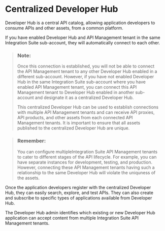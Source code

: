<!-- loio38422de917ee40e1a47df0b368def295 -->

# Centralized Developer Hub 

Developer Hub is a central API catalog, allowing application developers to consume APIs and other assets, from a common platform.

If you have enabled Developer Hub and API Management tenant in the same Integration Suite sub-account, they will automatically connect to each other.

> ### Note:  
> Once this connection is established, you will not be able to connect the API Management tenant to any other Developer Hub enabled in a different sub-account. However, if you have not enabled Developer Hub in the same Integration Suite sub-account where you have enabled API Management tenant, you can connect this API Management tenant to Developer Hub enabled in another sub-account and designate it as a centralized Developer Hub.
> 
> This centralized Developer Hub can be used to establish connections with multiple API Management tenants and can receive API proxies, API products, and other assets from each connected API Management tenants. It is important to ensure that all assets published to the centralized Developer Hub are unique.

> ### Remember:  
> You can configure multipleIntegration Suite API Management tenants to cater to different stages of the API lifecycle. For example, you can have separate instances for development, testing, and production. However, connecting these API Management tenants having such a relationship to the same Developer Hub will violate the uniquness of the assets.

Once the application developers register with the centralized Developer Hub, they can easily search, explore, and test APIs. They can also create and subscribe to specific types of applications available from Developer Hub.

The Developer Hub admin identifies which existing or new Developer Hub application can accept content from multiple Integration Suite API Management tenants.

